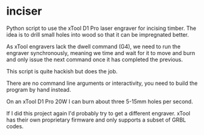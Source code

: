 # inciser

Python script to use the xTool D1 Pro laser engraver for incising timber.
The idea is to drill small holes into wood so that it can be impregnated better.

As xTool engravers lack the dwell command (G4), we need to run the
engraver synchronously, meaning we time and wait for it to move and burn
and only issue the next command once it has completed the previous.

This script is quite hackish but does the job.

There are no command line arguments or interactivity, you need to build
the program by hand instead.

On an xTool D1 Pro 20W I can burn about three 5-15mm holes per second.

If I did this project again I'd probably try to get a different engraver.
xTool has their own proprietary firmware and only supports a subset of
GRBL codes.
